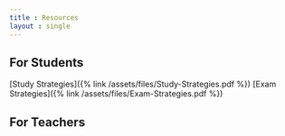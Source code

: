 ```yaml
---
title : Resources
layout : single
---
```

## For Students

[Study Strategies]({% link /assets/files/Study-Strategies.pdf %})
[Exam Strategies]({% link /assets/files/Exam-Strategies.pdf %})

## For Teachers